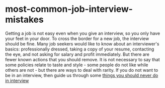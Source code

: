 # most-common-job-interview-mistakes
Getting a job is not easy even when you give an interview, so you only have your feet in your door. To cross the border for a new job, the interview should be fine. Many job seekers would like to know about an interviewer's basics: professionally dressed, taking a copy of your resume, contacting the eye, and not asking for salary and profit immediately. But there are fewer known actions that you should remove. It is not necessary to say that some policies relate to taste and style - some people do not like while others are not - but there are ways to deal with rarity. If you do not want to be in an interview, then guide us through some <a href="https://www.fieldengineer.com/blogs/7-things-never-interview/">things you should never do in interview</a>

